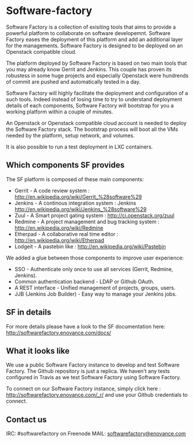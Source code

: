 Software-factory
================

Software Factory is a collection of exisiting tools that aims to
provide a powerful platform to collaborate on software developemnt.
Software Factory eases the deployment of this platform and add an
additional layer for the managements. Software Factory is
designed to be deployed on an Openstack compatible cloud.

The platform deployed by Software Factory is based on two main
tools that you may already know Gerrit and Jenkins. This couple
has proven its robustess in some huge projects and especially
Openstack were hundrends of commit are pushed and automatically
tested in a day.

Software Factory will highly facilitate the deployment and
configuration of a such tools. Indeed instead of losing time to
try to understand deployment details of each components,
Software Factory will bootstrap for you a working platform
within a couple of minutes.

An Openstack or Openstack compatible cloud account is needed
to deploy the Software Factory stack. The bootstrap process
will boot all the VMs needed by the platform, setup network,
and volumes.

It is also possible to run a test deployment in LXC containers.

Which components SF provides
----------------------------

The SF platform is composed of these main components:

* Gerrit - A code review system : http://en.wikipedia.org/wiki/Gerrit_%28software%29
* Jenkins - A continous integration system : Jenkins http://en.wikipedia.org/wiki/Jenkins_%28software%29
* Zuul - A Smart project gating system : http://ci.openstack.org/zuul
* Redmine - A project management and bug tracking system : http://en.wikipedia.org/wiki/Redmine
* Etherpad - A collaborative real time editor : http://en.wikipedia.org/wiki/Etherpad
* Lodgeit - A pastebin like : http://en.wikipedia.org/wiki/Pastebin

We added a glue between those components to improve user experience:

* SSO - Authenticate only once to use all services (Gerrit, Redmine, Jenkins).
* Common authentication backend - LDAP or Github OAuth.
* A REST interface - Unified management of projects, groups, users.
* JJB (Jenkins Job Builder) - Easy way to manage your Jenkins jobs.

SF in details
-------------

For more details please have a look to the SF documentation here: http://softwarefactory.enovance.com/docs/

What it looks like
------------------

We use a public Software Factory instance to develop and test Software Factory. The
Github repository is just a replica. We haven't any tests configured in Travis as
we test Software Factory using Software Factory.

To connect on our Software Factory instance, simply click here :
http://softwarefactory.enovance.com/_r/ and use your Github credentials
to connect.

Contact us
----------

IRC: #softwarefactory on Freenode
MAIL: softwarefactory@enovance.com
